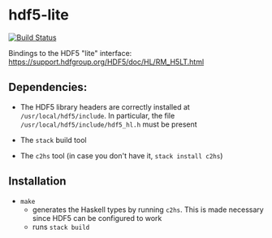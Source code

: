 # hdf5-lite

[![Build Status](https://travis-ci.org/ocramz/hdf5-lite.png)](https://travis-ci.org/ocramz/hdf5-lite)

Bindings to the HDF5 "lite" interface: https://support.hdfgroup.org/HDF5/doc/HL/RM_H5LT.html

## Dependencies:

- The HDF5 library headers are correctly installed at `/usr/local/hdf5/include`. In particular, the file `/usr/local/hdf5/include/hdf5_hl.h` must be present

- The `stack` build tool

- The `c2hs` tool (in case you don't have it, `stack install c2hs`)

## Installation

- `make`
  - generates the Haskell types by running `c2hs`. This is made necessary since HDF5 can be configured to work 
  - runs `stack build`
